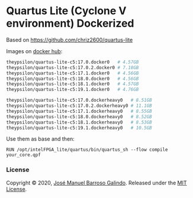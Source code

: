 # Quartus Lite (Cyclone V environment) Dockerized

Based on https://github.com/chriz2600/quartus-lite

Images on [docker hub](https://hub.docker.com/r/theypsilon/quartus-lite-c5): 
```bash
theypsilon/quartus-lite-c5:17.0.docker0   # 4.57GB
theypsilon/quartus-lite-c5:17.0.2.docker0 # 7.18GB
theypsilon/quartus-lite-c5:17.1.docker0   # 4.56GB
theypsilon/quartus-lite-c5:18.0.docker0   # 4.56GB
theypsilon/quartus-lite-c5:18.1.docker0   # 4.57GB
theypsilon/quartus-lite-c5:19.1.docker0   # 4.76GB

theypsilon/quartus-lite-c5:17.0.dockerheavy0   # 8.51GB
theypsilon/quartus-lite-c5:17.0.2.dockerheavy0 # 11.1GB
theypsilon/quartus-lite-c5:17.1.dockerheavy0   # 8.55GB
theypsilon/quartus-lite-c5:18.0.dockerheavy0   # 8.52GB
theypsilon/quartus-lite-c5:18.1.dockerheavy0   # 8.53GB
theypsilon/quartus-lite-c5:19.1.dockerheavy0   # 10.5GB
```

Use them as base and then:
```
RUN /opt/intelFPGA_lite/quartus/bin/quartus_sh --flow compile your_core.qpf
```

### License

Copyright © 2020, [José Manuel Barroso Galindo](https://github.com/theypsilon).
Released under the [MIT License](LICENSE).

